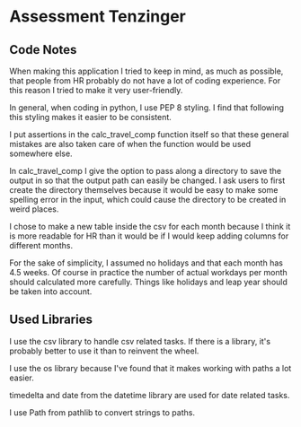 # Assessment Tenzinger

## Code Notes

When making this application I tried to keep in mind, as much as possible, that people from HR probably do not have
a lot of coding experience. For this reason I tried to make it very user-friendly. 

In general, when coding in python, I use PEP 8 styling. I find that following this styling makes it easier to be 
consistent. 

I put assertions in the calc_travel_comp function itself so that these general mistakes are also taken care of when the 
function would be used somewhere else.

In calc_travel_comp I give the option to pass along a directory to save the output in so that the output path can easily
be changed. I ask users to first create the directory themselves because it would be easy to make some spelling error in
the input, which could cause the directory to be created in weird places.

I chose to make a new table inside the csv for each month because I think it is more readable for HR than it would be if
I would keep adding columns for different months.

For the sake of simplicity, I assumed no holidays and that each month has 4.5 weeks. Of course in practice the number of
actual workdays per month should calculated more carefully. Things like holidays and leap year should be taken into 
account.


## Used Libraries

I use the csv library to handle csv related tasks. If there is a library, it's probably better to use it than to 
reinvent the wheel.

I use the os library because I've found that it makes working with paths a lot easier.

timedelta and date from the datetime library are used for date related tasks.

I use Path from pathlib to convert strings to paths. 
